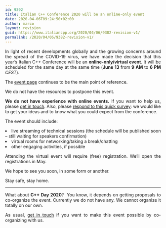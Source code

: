 ```yaml
---
id: 9392
title: Italian C++ Conference 2020 will be an online-only event
date: 2020-04-06T09:24:50+02:00
author: marco
layout: revision
guid: https://www.italiancpp.org/2020/04/06/9382-revision-v1/
permalink: /2020/04/06/9382-revision-v1/
---
```

<p style="text-align: justify;">
  In light of recent developments globally and the growing concerns around the spread of the COVID-19 virus, we have made the decision that this year’s Italian C++ Conference will be an <strong>online-only/virtual event</strong>. It will be scheduled for the same day at the same time (<strong>June 13 </strong>from<strong> 9 AM </strong>to <strong>6 PM </strong><em>CEST</em>).
</p>

<p style="text-align: justify;">
  The <a href="http://italiancpp.org/itcppcon20">event page</a> continues to be the main point of reference.
</p>

<p style="text-align: justify;">
  We do not have the resources to postpone this event.
</p>

<p style="text-align: justify;">
  <strong>We do not have experience with online events.</strong> If you want to help us, please <a href="https://www.italiancpp.org/chi-siamo/contattaci/">get in touch</a>. Also, please <a href="https://forms.gle/LzoifwnrwdNmxRzy5">respond to this quick survey</a>: we would like to get your ideas and to know what you could expect from the conference.
</p>

<p style="text-align: justify;">
  The event should include:
</p>

<li style="text-align: justify;">
  live streaming of technical sessions (the schedule will be published soon &#8211; still waiting for speakers confirmation)
</li>
<li style="text-align: justify;">
  virtual rooms for networking/taking a break/chatting
</li>
<li style="text-align: justify;">
  other engaging activities, if possible
</li>

<p style="text-align: justify;">
  Attending the virtual event will require (free) registration. We&#8217;ll open the registrations in May.
</p>

<p style="text-align: justify;">
  We hope to see you soon, in some form or another.
</p>

<p style="text-align: justify;">
  Stay safe, stay home.
</p>

* * *

<p style="text-align: justify;">
  What about <strong>C++ Day 2020</strong>?  You know, it depends on getting proposals to co-organize the event. Currently we do not have any. We cannot organize it totally on our own.
</p>

<p style="text-align: justify;">
  As usual, <a href="https://www.italiancpp.org/chi-siamo/contattaci/">get in touch</a> if you want to make this event possible by co-organizing with us.
</p>